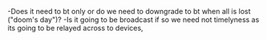 -Does it need to bt only or do we need to downgrade to bt when all is lost ("doom's day")?
-Is it going to be broadcast if so we need not timelyness as its going to be relayed across to devices,

